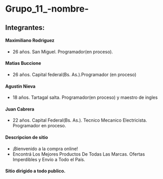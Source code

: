 # Grupo_11_-nombre-
## Integrantes:
#### Maximiliano Rodriguez
- 26 años. San Miguel. Programador(en proceso).
#### Matias Buccione
- 26 años. Capital federal(Bs. As.).Programador (en proceso)
#### Agustin Nieva
- 18 años. Tartagal salta. Programador(en proceso) y maestro de ingles
#### Juan Cabrera
- 22 años. Capital Federal(Bs. As.). Tecnico Mecanico Electricista. Programador en proceso.

#### Descripcion de sitio
- ¡Bienvenido a la compra online! 
- Encontrá Los Mejores Productos De Todas Las Marcas. Ofertas Imperdibles y Envío a Todo el País.

#### Sitio dirigido a todo publico.

